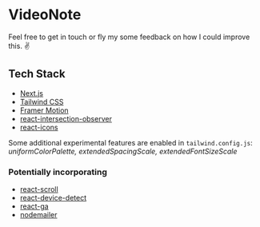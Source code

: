 # VideoNote

Feel free to get in touch or fly my some feedback on how I could improve this. ✌️

## Tech Stack

- [Next.js](https://nextjs.org/)
- [Tailwind CSS](https://tailwindcss.com/)
- [Framer Motion](https://www.framer.com/motion/)
- [react-intersection-observer](https://github.com/thebuilder/react-intersection-observer)
- [react-icons](https://github.com/react-icons/react-icons)

Some additional experimental features are enabled in `tailwind.config.js`: _uniformColorPalette, extendedSpacingScale, extendedFontSizeScale_

### Potentially incorporating

- [react-scroll](https://github.com/fisshy/react-scroll)
- [react-device-detect](https://github.com/duskload/react-device-detect)
- [react-ga](https://github.com/react-ga/react-ga)
- [nodemailer](https://github.com/nodemailer/nodemailer)
